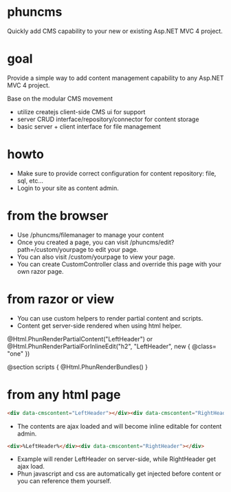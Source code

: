 phuncms
======

Quickly add CMS capability to your new or existing Asp.NET MVC 4 project.

goal
======
Provide a simple way to add content management capability to any Asp.NET MVC 4 project.

Base on the modular CMS movement
   - utilize createjs client-side CMS ui for support
   - server CRUD interface/repository/connector for content storage
   - basic server + client interface for file management
   
howto
=======
 - Make sure to provide correct configuration for content repository: file, sql, etc...
 - Login to your site as content admin.
 
from the browser
=======
 - Use /phuncms/filemanager to manage your content
 - Once you created a page, you can visit /phuncms/edit?path=/custom/yourpage to edit your page.
 - You can also visit /custom/yourpage to view your page.
 - You can create CustomController class and override this page with your own razor page.
 
from razor or view
========
 - You can use custom helpers to render partial content and scripts.
 - Content get server-side rendered when using html helper.
 
@Html.PhunRenderPartialContent("LeftHeader") or @Html.PhunRenderPartialForInlineEdit("h2", "LeftHeader", new { @class= "one" })

@section scripts
{
    @Html.PhunRenderBundles()
}

from any html page
=========
```html
<div data-cmscontent="LeftHeader"></div><div data-cmscontent="RightHeader"></div>
```
- The contents are ajax loaded and will become inline editable for content admin.

```html
<div>%LeftHeader%</div><div data-cmscontent="RightHeader"></div>
```
- Example will render LeftHeader on server-side, while RightHeader get ajax load.
- Phun javascript and css are automatically get injected before content </head> or you can reference them yourself.
